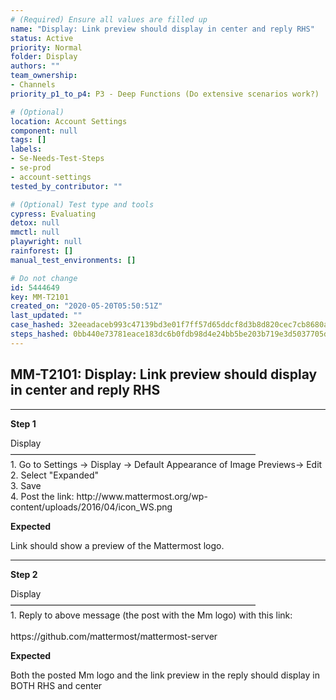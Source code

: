 ```yaml
---
# (Required) Ensure all values are filled up
name: "Display: Link preview should display in center and reply RHS"
status: Active
priority: Normal
folder: Display
authors: ""
team_ownership:
- Channels
priority_p1_to_p4: P3 - Deep Functions (Do extensive scenarios work?)

# (Optional)
location: Account Settings
component: null
tags: []
labels:
- Se-Needs-Test-Steps
- se-prod
- account-settings
tested_by_contributor: ""

# (Optional) Test type and tools
cypress: Evaluating
detox: null
mmctl: null
playwright: null
rainforest: []
manual_test_environments: []

# Do not change
id: 5444649
key: MM-T2101
created_on: "2020-05-20T05:50:51Z"
last_updated: ""
case_hashed: 32eeadaceb993c47139bd3e01f7ff57d65ddcf8d3b8d820cec7cb8680a1c897e80009578eb8f85da3bb09c0019c86512
steps_hashed: 0bb440e73781eace183dc6b0fdb98d4e24bb5be203b719e3d5037705d84d74851ec07e98246e43fdf52a64e4388980a2
---
```


<!-- (Auto-generated) Based on frontmatter's "key" and "name" -->

## MM-T2101: Display: Link preview should display in center and reply RHS

---

**Step 1**

Display\
————————————————————————————\
1\. Go to Settings -> Display -> Default Appearance of Image Previews-> Edit\
2\. Select "Expanded"\
3\. Save\
4\. Post the link: http\://www\.mattermost.org/wp-content/uploads/2016/04/icon\_WS.png

**Expected**

​​​​Link should show a preview of the Mattermost logo.

---

**Step 2**

Display\
————————————————————————————\
1\. Reply to above message (the post with the Mm logo) with this link:\
\
https\://github.com/mattermost/mattermost-server

**Expected**

Both the posted Mm logo and the link preview in the reply should display in BOTH RHS and center
